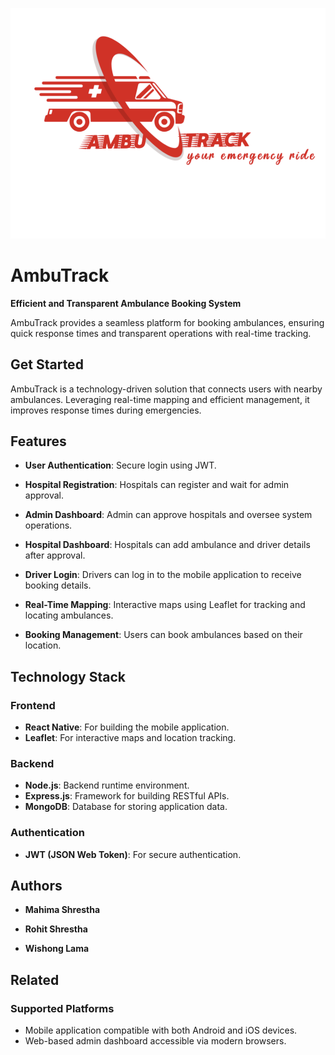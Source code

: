 ![AmbuTrack Logo](./frontend/assets/AmbuTrackLogo.png "AmbuTrack Logo")

# AmbuTrack

**Efficient and Transparent Ambulance Booking System**

AmbuTrack provides a seamless platform for booking ambulances, ensuring quick response times and transparent operations with real-time tracking.

## Get Started

AmbuTrack is a technology-driven solution that connects users with nearby ambulances. Leveraging real-time mapping and efficient management, it improves response times during emergencies.

## Features

- **User Authentication**: Secure login using JWT.

- **Hospital Registration**: Hospitals can register and wait for admin approval.

- **Admin Dashboard**: Admin can approve hospitals and oversee system operations.

- **Hospital Dashboard**: Hospitals can add ambulance and driver details after approval.

- **Driver Login**: Drivers can log in to the mobile application to receive booking details.

- **Real-Time Mapping**: Interactive maps using Leaflet for tracking and locating ambulances.

- **Booking Management**: Users can book ambulances based on their location.

## Technology Stack

### Frontend

- **React Native**: For building the mobile application.
- **Leaflet**: For interactive maps and location tracking.

### Backend

- **Node.js**: Backend runtime environment.
- **Express.js**: Framework for building RESTful APIs.
- **MongoDB**: Database for storing application data.

### Authentication

- **JWT (JSON Web Token)**: For secure authentication.

## Authors

- **Mahima Shrestha**

- **Rohit Shrestha**

- **Wishong Lama**

## Related

### Supported Platforms

- Mobile application compatible with both Android and iOS devices.
- Web-based admin dashboard accessible via modern browsers.
